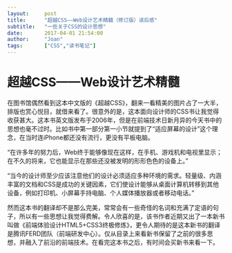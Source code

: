 ```yaml
---
layout:     post
title:      "超越CSS——Web设计艺术精髓（修订版）读后感"
subtitle:   "一些关于CSS的设计思想"
date:       2017-04-01 21:54:00
author:     "Joan"
tags: 		["CSS","读书笔记"]
---
```

# 超越CSS——Web设计艺术精髓

在图书馆偶然看到这本中文版的《超越CSS》，翻来一看精美的图片占了一大半，排版也赏心悦目，就借来看了。很意外的是，这本面向设计师的CSS书让我觉得收获甚大。这本书英文版发布于2006年，但是在前端技术日新月异的今天书中的思想也毫不过时。比如书中第一部分第一小节就提到了“适应屏幕的设计”这个理念，在当时连iPhone都还没有流行，更没有平板电脑。

“在许多年的努力后，Web终于能够像现在这样，在手机、游戏机和电视里显示；在不久的将来，它也能显示在那些还没被发明的形形色色的设备上。”

“当今的设计师至少应该注意他们的设计必须适应多种环境的需求。轻量级、内涵丰富的文档和CSS是成功的关键因素，它们使设计能够从桌面计算机转移到其他设备，例如打印机、小屏幕手持电脑、个人媒体播放器或者移动电话。”

然而这本书的翻译却不是那么完美，常常会有一些奇怪的名词和充满了定语的句子，所以有一些思想让我觉得费解。令人欣喜的是，该书作者近期又出了一本新书叫做《前端体验设计HTML5+CSS3终极修炼》，更令人期待的是这本新书的翻译是腾讯FERD团队（前端研发中心）。仅从目录上来看新书保留了之前的很多思想，并融入了前沿的前端技术。在看完这本书之后，有时间会买新书来看一下。

